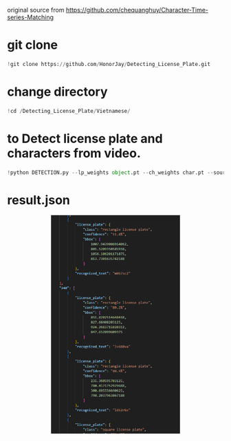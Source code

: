 original source from https://github.com/chequanghuy/Character-Time-series-Matching

# git clone 
```python
!git clone https://github.com/HonorJay/Detecting_License_Plate.git
```

# change directory
```python
!cd /Detecting_License_Plate/Vietnamese/
```

# to Detect license plate and characters from video.
```python
!python DETECTION.py --lp_weights object.pt --ch_weights char.pt --source test_video.mp4 --device cuda:0
```

# result.json
<div align=center>
<img src='result.PNG' width='300'>
</div>
